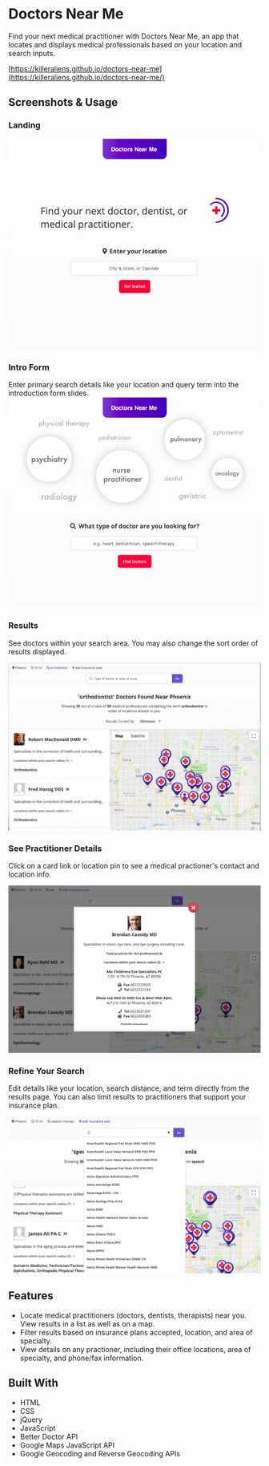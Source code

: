 # Doctors Near Me
Find your next medical practitioner with Doctors Near Me, an app that locates and displays
medical professionals based on your location and search inputs.

[https://killeraliens.github.io/doctors-near-me](https://killeraliens.github.io/doctors-near-me/)

## Screenshots & Usage

### Landing

<kbd>
  <img src="./assets/rm-landing.png" alt="Doctors Near Me Landing Screenshot">
</kbd>

### Intro Form
Enter primary search details like your location and query term into the introduction form slides.
![Doctors Near Me Intro Screenshot](/assets/rm-intro.png)

### Results
See doctors within your search area. You may also change the sort order of results displayed.

<kbd>
  <img src="./assets/rm-results.png" alt="Doctors Near Me Results Screenshot">
</kbd>

### See Practitioner Details
Click on a card link or location pin to see a medical practioner's contact and location info.

<kbd>
  <img src="./assets/rm-show.png" alt="Doctors Near Me Show Details Screenshot">
</kbd>

### Refine Your Search
Edit details like your location, search distance, and term directly from the results page. You can also limit results to practitioners that support your insurance plan.

<kbd>
  <img src="./assets/rm-insurance.png" alt="Doctors Near Me Add Insurance Screenshot">
</kbd>

## Features

* Locate medical practitioners (doctors, dentists, therapists) near you. View results in a list as well as on a map.
* Filter results based on insurance plans accepted, location, and area of specialty.
* View details on any practioner, including their office locations, area of specialty, and phone/fax information.


## Built With

* HTML
* CSS
* jQuery
* JavaScript
* Better Doctor API
* Google Maps JavaScript API
* Google Geocoding and Reverse Geocoding APIs


